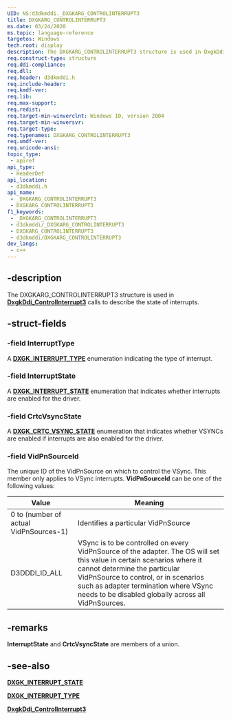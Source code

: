 ```yaml
---
UID: NS:d3dkmddi._DXGKARG_CONTROLINTERRUPT3
title: DXGKARG_CONTROLINTERRUPT3
ms.date: 03/24/2020
ms.topic: language-reference
targetos: Windows
tech.root: display
description: The DXGKARG_CONTROLINTERRUPT3 structure is used in DxgkDdi_ControlInterrupt3 calls to describe the state of interrupts.
req.construct-type: structure
req.ddi-compliance: 
req.dll: 
req.header: d3dkmddi.h
req.include-header: 
req.kmdf-ver: 
req.lib: 
req.max-support: 
req.redist: 
req.target-min-winverclnt: Windows 10, version 2004
req.target-min-winversvr: 
req.target-type: 
req.typenames: DXGKARG_CONTROLINTERRUPT3
req.umdf-ver: 
req.unicode-ansi: 
topic_type:
 - apiref
api_type:
 - HeaderDef
api_location:
 - d3dkmddi.h
api_name:
 - _DXGKARG_CONTROLINTERRUPT3
 - DXGKARG_CONTROLINTERRUPT3
f1_keywords:
 - _DXGKARG_CONTROLINTERRUPT3
 - d3dkmddi/_DXGKARG_CONTROLINTERRUPT3
 - DXGKARG_CONTROLINTERRUPT3
 - d3dkmddi/DXGKARG_CONTROLINTERRUPT3
dev_langs:
 - c++
---
```


## -description

The DXGKARG_CONTROLINTERRUPT3 structure is used in [**DxgkDdi_ControlInterrupt3**](./nc-d3dkmddi-dxgkddi_controlinterrupt3.md) calls to describe the state of interrupts.

## -struct-fields

### -field InterruptType

A [**DXGK_INTERRUPT_TYPE**](./ne-d3dkmddi-_dxgk_interrupt_type.md) enumeration indicating the type of interrupt.

### -field InterruptState

A [**DXGK_INTERRUPT_STATE**](./ne-d3dkmddi-_dxgk_interrupt_state.md) enumeration that indicates whether interrupts are enabled for the driver.

### -field CrtcVsyncState

A [**DXGK_CRTC_VSYNC_STATE**](./ne-d3dkmddi-_dxgk_crtc_vsync_state.md) enumeration that indicates whether VSYNCs are enabled if interrupts are also enabled for the driver.

### -field VidPnSourceId

The unique ID of the VidPnSource on which to control the VSync. This member only applies to VSync interrupts. **VidPnSourceId** can be one of the following values:

| Value | Meaning |
| ----- | ------- |
| 0 to (number of actual VidPnSources-1) | Identifies a particular VidPnSource |
| D3DDDI_ID_ALL | VSync is to be controlled on every VidPnSource of the adapter. The OS will set this value in certain scenarios where it cannot determine the particular VidPnSource to control, or in scenarios such as adapter termination where VSync needs to be disabled globally across all VidPnSources. |

## -remarks

**InterruptState** and **CrtcVsyncState** are members of a union.

## -see-also

[**DXGK_INTERRUPT_STATE**](./ne-d3dkmddi-_dxgk_interrupt_state.md)

[**DXGK_INTERRUPT_TYPE**](./ne-d3dkmddi-_dxgk_interrupt_type.md)

[**DxgkDdi_ControlInterrupt3**](./nc-d3dkmddi-dxgkddi_controlinterrupt3.md)
